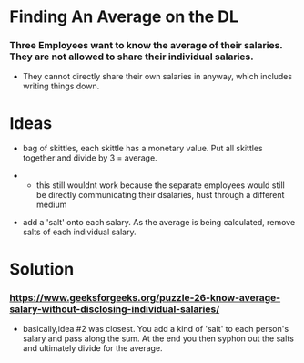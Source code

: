# Finding An Average on the DL

### Three Employees want to know the average of their salaries. They are not allowed to share their individual salaries.
* They cannot directly share their own salaries in anyway, which includes writing things down. 

# Ideas

* bag of skittles, each skittle has a monetary value. Put all skittles together and divide by 3 = average.
* - this still wouldnt work because the separate employees would still be directly communicating their dsalaries, hust through a different medium

* add a 'salt' onto each salary. As the average is being calculated, remove salts of each individual salary.

# Solution

### https://www.geeksforgeeks.org/puzzle-26-know-average-salary-without-disclosing-individual-salaries/

* basically,idea #2 was closest. You add a kind of 'salt' to each person's salary and pass along the sum. At the end you then syphon out the salts and ultimately divide for the average.